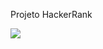 Projeto HackerRank

<img src="https://github.com/user-attachments/assets/155f735d-b8e8-4b37-98e0-a048d1c6dbb7">
